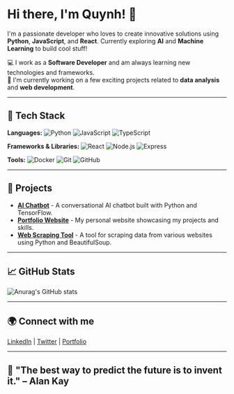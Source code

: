 # Hi there, I'm Quynh! 👋

I'm a passionate developer who loves to create innovative solutions using **Python**, **JavaScript**, and **React**. Currently exploring **AI** and **Machine Learning** to build cool stuff!

💻 I work as a **Software Developer** and am always learning new technologies and frameworks.  
🌱 I'm currently working on a few exciting projects related to **data analysis** and **web development**.

---

## 🚀 Tech Stack

**Languages:**
![Python](https://img.shields.io/badge/-Python-306998?style=flat-square&logo=python&logoColor=white)
![JavaScript](https://img.shields.io/badge/-JavaScript-F7DF1E?style=flat-square&logo=javascript&logoColor=black)
![TypeScript](https://img.shields.io/badge/-TypeScript-3178C6?style=flat-square&logo=typescript&logoColor=white)

**Frameworks & Libraries:**
![React](https://img.shields.io/badge/-React-61DAFB?style=flat-square&logo=react&logoColor=black)
![Node.js](https://img.shields.io/badge/-Node.js-339933?style=flat-square&logo=node.js&logoColor=white)
![Express](https://img.shields.io/badge/-Express-000000?style=flat-square&logo=express&logoColor=white)

**Tools:**
![Docker](https://img.shields.io/badge/-Docker-2496ED?style=flat-square&logo=docker&logoColor=white)
![Git](https://img.shields.io/badge/-Git-F05032?style=flat-square&logo=git&logoColor=white)
![GitHub](https://img.shields.io/badge/-GitHub-181717?style=flat-square&logo=github&logoColor=white)

---

## 📂 Projects

- [**AI Chatbot**](https://github.com/Quynh181226/ai-chatbot) - A conversational AI chatbot built with Python and TensorFlow.
- [**Portfolio Website**](https://github.com/Quynh181226/portfolio) - My personal website showcasing my projects and skills.
- [**Web Scraping Tool**](https://github.com/Quynh181226/web-scraping) - A tool for scraping data from various websites using Python and BeautifulSoup.

---

## 📈 GitHub Stats

![Anurag's GitHub stats](https://github-readme-stats.vercel.app/api?username=Quynh181226&show_icons=true&count_private=true&hide_title=true)

---

## 🌍 Connect with me

[LinkedIn](https://www.linkedin.com/in/quynh181226) | [Twitter](https://twitter.com/Quynh181226) | [Portfolio](https://quynh181226.com)

---

## 💬 "The best way to predict the future is to invent it." – Alan Kay
